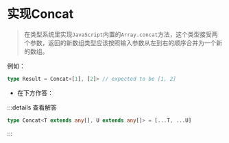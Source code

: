 <script setup>
    const ConcatCode = `


/* _____________ Your Code Here _____________ */

type Concat<T,U> = any


/* _____________ Test Cases _____________ */
import type { Equal, Expect } from '@type-challenges/utils'

type cases = [
  Expect<Equal<Concat<[], []>, []>>,
  Expect<Equal<Concat<[], [1]>, [1]>>,
  Expect<Equal<Concat<[1, 2], [3, 4]>, [1, 2, 3, 4]>>,
  Expect<Equal<Concat<['1', 2, '3'], [false, boolean, '4']>, ['1', 2, '3', false, boolean, '4']>>,
]

`;
</script>

# 实现Concat

> 在类型系统里实现`JavaScript`内置的`Array.concat`方法，这个类型接受两个参数，返回的新数组类型应该按照输入参数从左到右的顺序合并为一个新的数组。

例如：

```ts
type Result = Concat<[1], [2]> // expected to be [1, 2]
```

* 在下方作答：

<MonacoEditor :value="ConcatCode" dir="simple" filename="concat"/>


:::details 查看解答

```ts
type Concat<T extends any[], U extends any[]> = [...T, ...U]
```
:::
